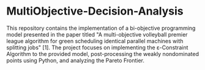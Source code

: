 # MultiObjective-Decision-Analysis

 This repository contains the implementation of a bi-objective programming model presented in the paper titled "A multi-objective volleyball premier league algorithm for green scheduling identical parallel machines with splitting jobs" [1]. The project focuses on implementing the ε-Constraint Algorithm to the provided model, post-processing the weakly nondominated points using Python, and analyzing the Pareto Frontier.

